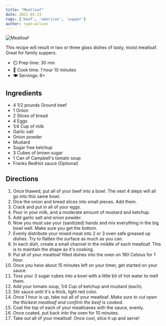 ```yaml
---
title: "Meatloaf"
date: 2021-03-23
tags: ['beef', 'american', 'supper']
author: ryan-wilson
---
```


![Meatloaf](/cooking/pix/meatloaf.webp)

This recipe will result in two or three glass dishes of tasty, moist meatloaf. Great for family suppers.

- ⏲️ Prep time: 30 min
- 🍳 Cook time: 1 hour 10 minutes
- 🍽️ Servings: 6+

## Ingredients

- 4 1/2 pounds Ground beef
- 1 Onion
- 2 Slices of bread
- 4 Eggs
- 1/4 Cup of milk
- Garlic salt
- Onion powder
- Mustard
- Sugar free ketchup
- 3 Cubes of brown sugar
- 1 Can of Campbell's tomato soup
- Franks RedHot sauce (Optional)

## Directions

1. Once thawed, put all of your beef into a bowl. The next 4 steps will all go into this same bowl.
2. Dice the onion and bread slices into small pieces. Add them.
3. Crack and put in all of your eggs.
4. Pour in your milk, and a moderate amount of mustard and ketchup.
5. Add garlic salt and onion powder.
6. Now you must use your (sanitized) hands and mix everything in the big bowl well. Make sure you get the bottom.
7. Evenly distribute your mixed meat into 2 or 3 oven safe greased up dishes. Try to flatten the surface as much as you can.
8. In each dish, create a small channel in the middle of each meatloaf. This is to maintain the shape as it's cooking.
9. Put all of your meatloaf filled dishes into the oven on 180 Celsius for *1 hour*.
10. Once you have about 15 minutes left on your timer, get started on your sauce.
11. Toss your 3 sugar cubes into a bowl with a little bit of hot water to melt them.
12. Add your tomato soup, 1/4 Cup of ketchup and mustard (each).
13. Stir sauce until it's a thick, light red color.
14. Once 1 hour is up, take out all of your meatloaf. *Make sure to cut open the thickest meatloaf and confirm the beef is cooked*.
15. Coat the top of each of your meatloaves with the sauce, evenly.
16. Once coated, put back into the oven for 10 minutes.
17. Take out all of your meatloaf. Once cool, slice it up and serve!
